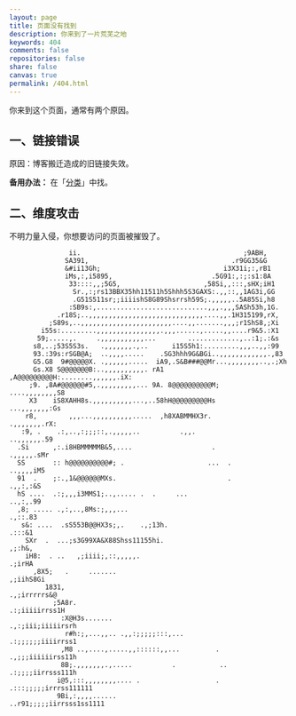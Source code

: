 ```yaml
---
layout: page
title: 页面没有找到
description: 你来到了一片荒芜之地
keywords: 404
comments: false
repositories: false
share: false
canvas: true
permalink: /404.html
---
```


你来到这个页面，通常有两个原因。

## 一、链接错误

原因：博客搬迁造成的旧链接失效。

**备用办法：** 在「[分类](/categories/)」中找。

## 二、维度攻击

不明力量入侵，你想要访问的页面被摧毁了。

<!----------------------------------------------------------------
         mm
      /^(  )^\                     Ascii arts included in this page:
      \,(..),/                     - R2D2, provided by: http://www.chris.com/
        V~~V                       - Texts, generated from: http://www.network-science.de/ascii/  
                                   http:// cnfeat.github.io
            
------------------------------------------------------------------>

```
               ii.                                         ;9ABH,          
              SA391,                                    .r9GG35&G          
              &#ii13Gh;                               i3X31i;:,rB1         
              iMs,:,i5895,                         .5G91:,:;:s1:8A         
               33::::,,;5G5,                     ,58Si,,:::,sHX;iH1        
                Sr.,:;rs13BBX35hh11511h5Shhh5S3GAXS:.,,::,,1AG3i,GG        
                .G51S511sr;;iiiishS8G89Shsrrsh59S;.,,,,,..5A85Si,h8        
               :SB9s:,............................,,,.,,,SASh53h,1G.       
            .r18S;..,,,,,,,,,,,,,,,,,,,,,,,,,,,,,....,,.1H315199,rX,       
          ;S89s,..,,,,,,,,,,,,,,,,,,,,,,,....,,.......,,,;r1ShS8,;Xi       
        i55s:.........,,,,,,,,,,,,,,,,.,,,......,.....,,....r9&5.:X1       
       59;.....,.     .,,,,,,,,,,,...        .............,..:1;.:&s       
      s8,..;53S5S3s.   .,,,,,,,.,..      i15S5h1:.........,,,..,,:99       
      93.:39s:rSGB@A;  ..,,,,.....    .SG3hhh9G&BGi..,,,,,,,,,,,,.,83      
      G5.G8  9#@@@@@X. .,,,,,,.....  iA9,.S&B###@@Mr...,,,,,,,,..,.;Xh     
      Gs.X8 S@@@@@@@B:..,,,,,,,,,,. rA1 ,A@@@@@@@@@H:........,,,,,,.iX:    
     ;9. ,8A#@@@@@@#5,.,,,,,,,,,... 9A. 8@@@@@@@@@@M;    ....,,,,,,,,S8    
     X3    iS8XAHH8s.,,,,,,,,,,...,..58hH@@@@@@@@@Hs       ...,,,,,,,:Gs   
    r8,        ,,,...,,,,,,,,,,.....  ,h8XABMMHX3r.          .,,,,,,,.rX:  
   :9, .    .:,..,:;;;::,.,,,,,..          .,,.               ..,,,,,,.59  
  .Si      ,:.i8HBMMMMMB&5,....                    .            .,,,,,.sMr 
  SS       :: h@@@@@@@@@@#; .                     ...  .         ..,,,,iM5 
  91  .    ;:.,1&@@@@@@MXs.                            .          .,,:,:&S 
  hS ....  .:;,,,i3MMS1;..,..... .  .     ...                     ..,:,.99 
  ,8; ..... .,:,..,8Ms:;,,,...                                     .,::.83 
   s&: ....  .sS553B@@HX3s;,.    .,;13h.                            .:::&1 
    SXr  .  ...;s3G99XA&X88Shss11155hi.                             ,;:h&, 
    iH8:  . ..   ,;iiii;,::,,,,,.                                 .;irHA  
      ,8X5;   .     .......                                       ,;iihS8Gi
         1831,                                                 .,;irrrrrs&@
           ;5A8r.                                            .:;iiiiirrss1H
             :X@H3s.......                                .,:;iii;iiiiirsrh
              r#h:;,...,,.. .,,:;;;;;:::,...              .:;;;;;;iiiirrss1
             ,M8 ..,....,.....,,::::::,,...         .     .,;;;iiiiiirss11h
             8B;.,,,,,,,.,.....          .           ..   .:;;;;iirrsss111h
            i@5,:::,,,,,,,,.... .                   . .:::;;;;;irrrss111111
            9Bi,:,,,,......                        ..r91;;;;;iirrsss1ss1111
```